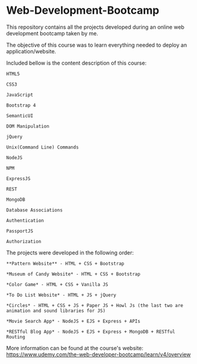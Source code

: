 # Web-Development-Bootcamp

This repository contains all the projects developed during an online web development bootcamp taken by me.

The objective of this course was to learn everything needed to deploy an application/website. 

Included bellow is the content description of this course:

	HTML5

	CSS3

	JavaScript

	Bootstrap 4

	SemanticUI

	DOM Manipulation

	jQuery

	Unix(Command Line) Commands

	NodeJS

	NPM

	ExpressJS

	REST

	MongoDB

	Database Associations

	Authentication

	PassportJS

	Authorization

The projects were developed in the following order:

	**Pattern Website** - HTML + CSS + Bootstrap
	
	*Museum of Candy Website* - HTML + CSS + Bootstrap
	
	*Color Game* - HTML + CSS + Vanilla JS
	
	*To Do List Website* - HTML + JS + jQuery
	
	*Circles* - HTML + CSS + JS + Paper JS + Howl Js (the last two are animation and sound libraries for JS)
	
	*Movie Search App* - NodeJS + EJS + Express + APIs
	
	*RESTful Blog App* - NodeJS + EJS + Express + MongoDB + RESTful Routing
	

More information can be found at the course's website: https://www.udemy.com/the-web-developer-bootcamp/learn/v4/overview
